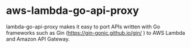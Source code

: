 # aws-lambda-go-api-proxy
lambda-go-api-proxy makes it easy to port APIs written with Go frameworks such as Gin (https://gin-gonic.github.io/gin/ ) to AWS Lambda and Amazon API Gateway.

